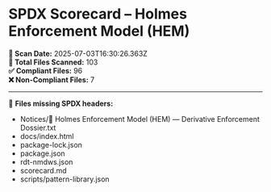 # SPDX Scorecard – Holmes Enforcement Model (HEM)

**📅 Scan Date:** 2025-07-03T16:30:26.363Z  
**📂 Total Files Scanned:** 103  
**✅ Compliant Files:** 96  
**❌ Non-Compliant Files:** 7

---

🚫 **Files missing SPDX headers:**

- Notices/📄 Holmes Enforcement Model (HEM) — Derivative Enforcement Dossier.txt
- docs/index.html
- package-lock.json
- package.json
- rdt-nmdws.json
- scorecard.md
- scripts/pattern-library.json
